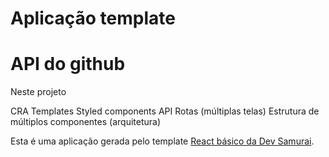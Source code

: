 # Aplicação template

<h1>API do github</h1>
<p>Neste projeto</p>
<p>CRA Templates
Styled components
API
Rotas (múltiplas telas)
Estrutura de múltiplos componentes (arquitetura)</p>




Esta é uma aplicação gerada pelo template [React básico da Dev Samurai](https://github.com/DevSamurai/cra-template-basic).


